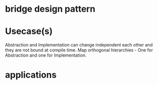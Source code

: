 # bridge design pattern


# Usecase(s)

Abstraction and Implementation can change independent each other and they are not bound at compile time.
Map orthogonal hierarchies - One for Abstraction and one for Implementation.

# applications

 

